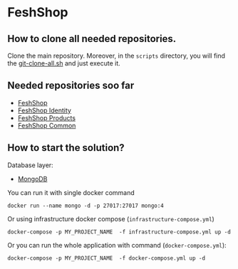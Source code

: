 # FeshShop

**How to clone all needed repositories.**
----------------
Clone the main repository. Moreover, in the `scripts` directory, you will find the [git-clone-all.sh](https://github.com/FeshShop/FeshShop/blob/main/scripts/git-clone-all.sh) and just execute it.

**Needed repositories soo far**
----------------
- [FeshShop](https://github.com/FeshShop/FeshShop)
- [FeshShop Identity](https://github.com/FeshShop/FeshShop.Identity)
- [FeshShop Products](https://github.com/FeshShop/FeshShop.Products)
- [FeshShop Common](https://github.com/FeshShop/FeshShop.Common)

**How to start the solution?**
----------------
Database layer:
- [MongoDB](https://www.mongodb.com)

You can run it with single docker command
```docker
docker run --name mongo -d -p 27017:27017 mongo:4
```

Or using infrastructure docker compose (`infrastructure-compose.yml`)
```docker
docker-compose -p MY_PROJECT_NAME  -f infrastructure-compose.yml up -d
```

Or you can run the whole application with command (`docker-compose.yml`):
```
docker-compose -p MY_PROJECT_NAME  -f docker-compose.yml up -d
```
